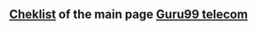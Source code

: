 ## [Cheklist](https://docs.google.com/spreadsheets/d/1W0Nwd3wBLcaBWP-3qcj4-VgK6E9-f852nd45sdvHPoo/edit?usp=sharing) of the main page [Guru99 telecom](https://demo.guru99.com/telecom/index.html)